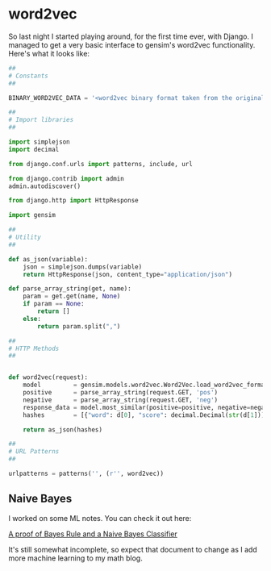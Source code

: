 # word2vec

So last night I started playing around, for the first time ever, with Django. I managed to get a very basic interface to gensim's word2vec functionality. Here's what it looks like:


```python
##
# Constants
##                      

BINARY_WORD2VEC_DATA = '<word2vec binary format taken from the original word2vec project on Google code>'

##                      
# Import libraries      
##

import simplejson
import decimal

from django.conf.urls import patterns, include, url

from django.contrib import admin
admin.autodiscover()

from django.http import HttpResponse

import gensim

##                      
# Utility
##

def as_json(variable):
    json = simplejson.dumps(variable)
    return HttpResponse(json, content_type="application/json")

def parse_array_string(get, name):
    param = get.get(name, None)
    if param == None:
        return []
    else:
        return param.split(",")

##                      
# HTTP Methods          
##                                                                                                                      


def word2vec(request):
    model         = gensim.models.word2vec.Word2Vec.load_word2vec_format(BINARY_WORD2VEC_DATA, binary=True)
    positive      = parse_array_string(request.GET, 'pos')
    negative      = parse_array_string(request.GET, 'neg')
    response_data = model.most_similar(positive=positive, negative=negative)
    hashes        = [{"word": d[0], "score": decimal.Decimal(str(d[1]))} for d in response_data]

    return as_json(hashes)

##
# URL Patterns
##                      

urlpatterns = patterns('', (r'', word2vec))
```

## Naive Bayes

I worked on some ML notes. You can check it out here:

[A proof of Bayes Rule and a Naive Bayes Classifier](http://blog.farleyknight.com/proof-bayes-rule-naive-bayes-classifier/)

It's still somewhat incomplete, so expect that document to change as I add more machine learning to my math blog.
